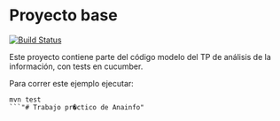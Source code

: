 # Proyecto base

[![Build Status](https://api.travis-ci.org/lucianap/tpAnainfoCodigo.svg?branch=master)](https://travis-ci.org/lucianap/tpAnainfoCodigo)

Este proyecto contiene parte del código modelo del TP de análisis de la información, con tests en cucumber.

Para correr este ejemplo ejecutar:

```
mvn test
```"# Trabajo pr�ctico de Anainfo" 
